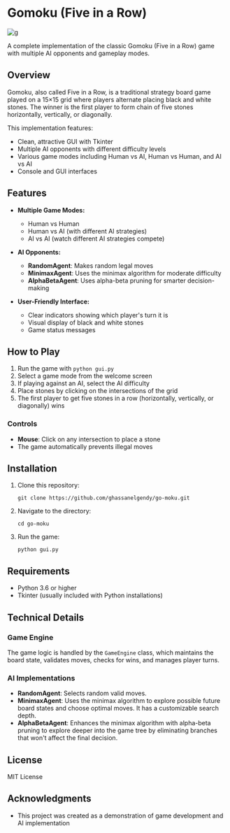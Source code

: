# Gomoku (Five in a Row)

![g](https://github.com/user-attachments/assets/8a9a1262-6966-4058-8ab6-a5eb561245c3)

A complete implementation of the classic Gomoku (Five in a Row) game with multiple AI opponents and gameplay modes.

## Overview

Gomoku, also called Five in a Row, is a traditional strategy board game played on a 15×15 grid where players alternate placing black and white stones. The winner is the first player to form chain of five stones horizontally, vertically, or diagonally.

This implementation features:

- Clean, attractive GUI with Tkinter
- Multiple AI opponents with different difficulty levels
- Various game modes including Human vs AI, Human vs Human, and AI vs AI
- Console and GUI interfaces

## Features

- **Multiple Game Modes:**

  - Human vs Human
  - Human vs AI (with different AI strategies)
  - AI vs AI (watch different AI strategies compete)

- **AI Opponents:**

  - **RandomAgent**: Makes random legal moves
  - **MinimaxAgent**: Uses the minimax algorithm for moderate difficulty
  - **AlphaBetaAgent**: Uses alpha-beta pruning for smarter decision-making

- **User-Friendly Interface:**
  - Clear indicators showing which player's turn it is
  - Visual display of black and white stones
  - Game status messages

## How to Play

1. Run the game with `python gui.py`
2. Select a game mode from the welcome screen
3. If playing against an AI, select the AI difficulty
4. Place stones by clicking on the intersections of the grid
5. The first player to get five stones in a row (horizontally, vertically, or diagonally) wins

### Controls

- **Mouse**: Click on any intersection to place a stone
- The game automatically prevents illegal moves

## Installation

1. Clone this repository:

   ```
   git clone https://github.com/ghassanelgendy/go-moku.git
   ```

2. Navigate to the directory:

   ```
   cd go-moku
   ```

3. Run the game:
   ```
   python gui.py
   ```

## Requirements

- Python 3.6 or higher
- Tkinter (usually included with Python installations)

## Technical Details

### Game Engine

The game logic is handled by the `GameEngine` class, which maintains the board state, validates moves, checks for wins, and manages player turns.

### AI Implementations

- **RandomAgent**: Selects random valid moves.
- **MinimaxAgent**: Uses the minimax algorithm to explore possible future board states and choose optimal moves. It has a customizable search depth.
- **AlphaBetaAgent**: Enhances the minimax algorithm with alpha-beta pruning to explore deeper into the game tree by eliminating branches that won't affect the final decision.

## License

MIT License

## Acknowledgments

- This project was created as a demonstration of game development and AI implementation
